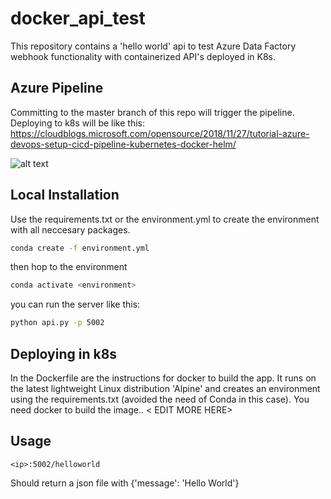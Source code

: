 # docker_api_test
This repository contains a 'hello world' api to test Azure Data Factory webhook functionality with containerized API's deployed in K8s.

## Azure Pipeline
Committing to the master branch of this repo will trigger the pipeline. Deploying to k8s will be like this:
https://cloudblogs.microsoft.com/opensource/2018/11/27/tutorial-azure-devops-setup-cicd-pipeline-kubernetes-docker-helm/

![alt text](https://cloudblogs.microsoft.com/uploads/prod/sites/37/2018/11/AzureDevOps-overview.png)

## Local Installation

Use the requirements.txt or the environment.yml to create the environment with all neccesary packages.

```bash
conda create -f environment.yml
```
then hop to the environment 
```bash
conda activate <environment>
```

you can run the server like this:
```bash
python api.py -p 5002
```

## Deploying in k8s
In the Dockerfile are the instructions for docker to build the app. It runs on the latest lightweight Linux distribution 'Alpine' and creates an environment using the requirements.txt (avoided the need of Conda in this case).
You need docker to build the image.. 
< EDIT MORE HERE>

## Usage

```webhook
<ip>:5002/helloworld
```
Should return a json file with {'message': 'Hello World'}
